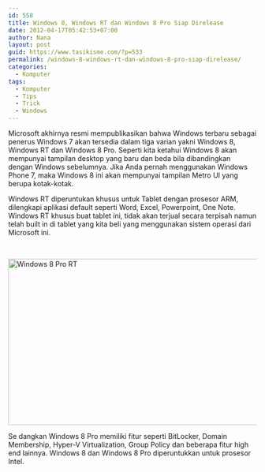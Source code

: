```yaml
---
id: 558
title: Windows 8, Windows RT dan Windows 8 Pro Siap Direlease
date: 2012-04-17T05:42:53+07:00
author: Nana
layout: post
guid: https://www.tasikisme.com/?p=533
permalink: /windows-8-windows-rt-dan-windows-8-pro-siap-direlease/
categories:
  - Komputer
tags:
  - Komputer
  - Tips
  - Trick
  - Windows
---
```

Microsoft akhirnya resmi mempublikasikan bahwa Windows terbaru sebagai penerus Windows 7 akan tersedia dalam tiga varian yakni Windows 8, Windows RT dan Windows 8 Pro. Seperti kita ketahui Windows 8 akan mempunyai tampilan desktop yang baru dan beda bila dibandingkan dengan Windows sebelumnya. Jika Anda pernah menggunakan Windows Phone 7, maka Windows 8 ini akan mempunyai tampilan Metro UI yang berupa kotak-kotak.

Windows RT diperuntukan khusus untuk Tablet dengan prosesor ARM, dilengkapi aplikasi default seperti Word, Excel, Powerpoint, One Note. Windows RT khusus buat tablet ini, tidak akan terjual secara terpisah namun telah built in di tablet yang kita beli yang menggunakan sistem operasi dari Microsoft ini.

 

<img loading="lazy" src="https://4.bp.blogspot.com/-WZM93JfHEkU/T40CA6RNzaI/AAAAAAAAACk/Upp2O7V6u6s/s1600/windows_8_pro.png" border="0" alt="Windows 8 Pro RT" width="600" height="337" /> 

Se dangkan Windows 8 Pro memiliki fitur seperti BitLocker, Domain Membership, Hyper-V Virtualization, Group Policy dan beberapa fitur high end lainnya. Windows 8 dan Windows 8 Pro diperuntukkan untuk prosesor Intel.
